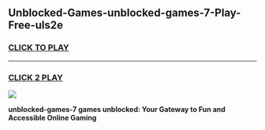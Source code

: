 
## Unblocked-Games-unblocked-games-7-Play-Free-uls2e
<h3>
<a href="https://premium76.site?title=unblocked-games-7&ref=18A1">CLICK TO PLAY</a></h3>
<hr>

<h3>
<a href="https://premium76.site?title=unblocked-games-7&ref=18A1">CLICK 2 PLAY</a>
  
</h3>

<a href="https://premium76.site?title=unblocked-games-7&ref=18A1"><img src="https://clearcache.store/games.png"></a>


**unblocked-games-7 games unblocked: Your Gateway to Fun and Accessible Online Gaming**
